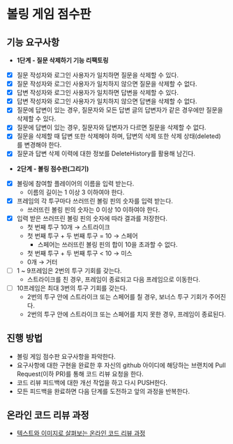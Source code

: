# 볼링 게임 점수판

## 기능 요구사항
- **1단계 - 질문 삭제하기 기능 리팩토링**
* [x] 질문 작성자와 로그인 사용자가 일치하면 질문을 삭제할 수 있다.
* [x] 질문 작성자와 로그인 사용자가 일치하지 않으면 질문을 삭제할 수 없다.
* [x] 답변 작성자와 로그인 사용자가 일치하면 답변을 삭제할 수 있다.
* [x] 답변 작성자와 로그인 사용자가 일치하지 않으면 답변을 삭제할 수 없다.
* [x] 질문에 답변이 있는 경우, 질문자와 모든 답변 글의 답변자가 같은 경우에만 질문을 삭제할 수 있다.
* [x] 질문에 답변이 있는 경우, 질문자와 답변자가 다르면 질문을 삭제할 수 없다.
* [x] 질문을 삭제할 때 답변 또한 삭제해야 하며, 답변의 삭제 또한 삭제 상태(deleted)를 변경해야 한다.
* [x] 질문과 답변 삭제 이력에 대한 정보를 DeleteHistory를 활용해 남긴다.

- **2단계 - 볼링 점수판(그리기)**
* [x] 볼링에 참여할 플레이어의 이름을 입력 받는다.  
  * 이름의 길이는 1 이상 3 이하여야 한다.
* [x] 프레임의 각 투구마다 쓰러뜨린 볼링 핀의 숫자를 입력 받는다.
  * 쓰러뜨린 볼링 핀의 숫자는 0 이상 10 이하여야 한다. 
* [x] 입력 받은 쓰러뜨린 볼링 핀의 숫자에 따라 결과를 저장한다.
  * 첫 번째 투구 10개 → 스트라이크
  * 첫 번째 투구 + 두 번째 투구 = 10 → 스페어
    * 스페어는 쓰러뜨린 볼링 핀의 합이 10을 초과할 수 없다.
  * 첫 번째 투구 + 두 번째 투구 < 10 → 미스
  * 0개 → 거터
* [ ] 1 ~ 9프레임은 2번의 투구 기회를 갖는다.
  * 스트라이크를 친 경우, 프레임이 종료되고 다음 프레임으로 이동한다.
* [ ] 10프레임은 최대 3번의 투구 기회를 갖는다.
  * 2번의 투구 안에 스트라이크 또는 스페어를 칠 경우, 보너스 투구 기회가 주어진다.
  * 2번의 투구 안에 스트라이크 또는 스페어를 치지 못한 경우, 프레임이 종료된다.

    
## 진행 방법
* 볼링 게임 점수판 요구사항을 파악한다.
* 요구사항에 대한 구현을 완료한 후 자신의 github 아이디에 해당하는 브랜치에 Pull Request(이하 PR)를 통해 코드 리뷰 요청을 한다.
* 코드 리뷰 피드백에 대한 개선 작업을 하고 다시 PUSH한다.
* 모든 피드백을 완료하면 다음 단계를 도전하고 앞의 과정을 반복한다.

## 온라인 코드 리뷰 과정
* [텍스트와 이미지로 살펴보는 온라인 코드 리뷰 과정](https://github.com/next-step/nextstep-docs/tree/master/codereview)